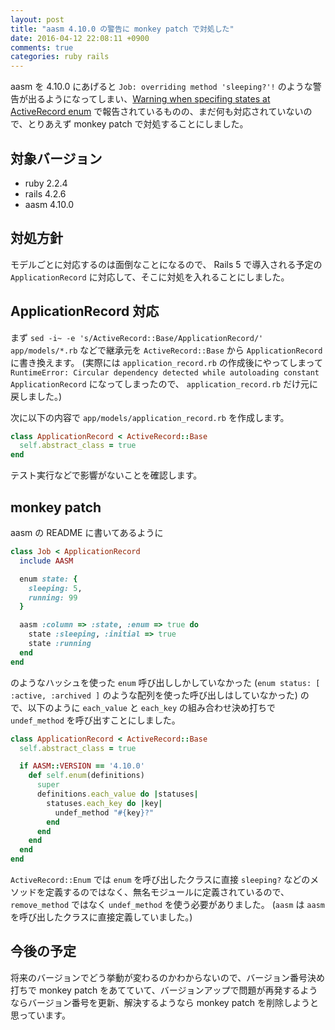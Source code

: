 ```yaml
---
layout: post
title: "aasm 4.10.0 の警告に monkey patch で対処した"
date: 2016-04-12 22:08:11 +0900
comments: true
categories: ruby rails
---
```

aasm を 4.10.0 にあげると `Job: overriding method 'sleeping?'!` のような警告が出るようになってしまい、[Warning when specifing states at ActiveRecord enum](https://github.com/aasm/aasm/issues/347) で報告されているものの、まだ何も対応されていないので、とりあえず monkey patch で対処することにしました。

<!--more-->

## 対象バージョン

- ruby 2.2.4
- rails 4.2.6
- aasm 4.10.0

## 対処方針

モデルごとに対応するのは面倒なことになるので、 Rails 5 で導入される予定の `ApplicationRecord` に対応して、そこに対処を入れることにしました。

## ApplicationRecord 対応

まず `sed -i~ -e 's/ActiveRecord::Base/ApplicationRecord/' app/models/*.rb` などで継承元を `ActiveRecord::Base` から `ApplicationRecord` に書き換えます。
(実際には `application_record.rb` の作成後にやってしまって `RuntimeError: Circular dependency detected while autoloading constant ApplicationRecord` になってしまったので、 `application_record.rb` だけ元に戻しました。)

次に以下の内容で `app/models/application_record.rb` を作成します。

```ruby app/models/application_record.rb
class ApplicationRecord < ActiveRecord::Base
  self.abstract_class = true
end
```

テスト実行などで影響がないことを確認します。

## monkey patch

aasm の README に書いてあるように

```ruby app/models/job.rb
class Job < ApplicationRecord
  include AASM

  enum state: {
    sleeping: 5,
    running: 99
  }

  aasm :column => :state, :enum => true do
    state :sleeping, :initial => true
    state :running
  end
end
```

のようなハッシュを使った `enum` 呼び出ししかしていなかった (`enum status: [ :active, :archived ]` のような配列を使った呼び出しはしていなかった) ので、以下のように `each_value` と `each_key` の組み合わせ決め打ちで `undef_method` を呼び出すことにしました。

```ruby app/models/application_record.rb
class ApplicationRecord < ActiveRecord::Base
  self.abstract_class = true

  if AASM::VERSION == '4.10.0'
    def self.enum(definitions)
      super
      definitions.each_value do |statuses|
        statuses.each_key do |key|
          undef_method "#{key}?"
        end
      end
    end
  end
end
```

`ActiveRecord::Enum` では `enum` を呼び出したクラスに直接 `sleeping?` などのメソッドを定義するのではなく、無名モジュールに定義されているので、 `remove_method` ではなく `undef_method` を使う必要がありました。
(`aasm` は `aasm` を呼び出したクラスに直接定義していました。)

## 今後の予定

将来のバージョンでどう挙動が変わるのかわからないので、バージョン番号決め打ちで monkey patch をあてていて、バージョンアップで問題が再発するようならバージョン番号を更新、解決するようなら monkey patch を削除しようと思っています。
